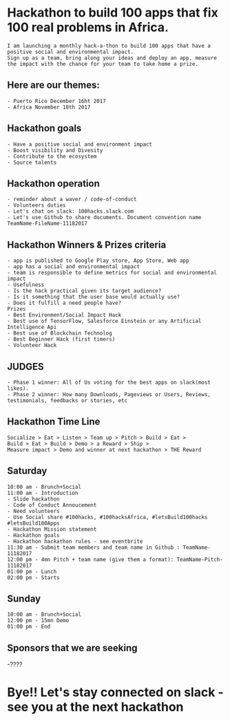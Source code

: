 # Hackathon to build 100 apps that fix 100 real problems in Africa.
```
I am launching a monthly hack-a-thon to build 100 apps that have a positive social and environmental impact.
Sign up as a team, bring along your ideas and deploy an app, measure the impact with the chance for your team to take home a prize.
```

## Here are our themes:
```
- Puerto Rico December 16ht 2017
- Africa November 18th 2017
```

## Hackathon goals 
```
- Have a positive social and environment impact
- Boost visibility and Divesity
- Contribute to the ecosystem
- Source talents
```

## Hackathon operation
```
- reminder about a waver / code-of-conduct
- Volunteers duties
- Let's chat on slack: 100hacks.slack.com 
- Let's use Github to share documents. Document convention name TeamName-FileName-11182017
```
## Hackathon Winners & Prizes criteria
```
- app is published to Google Play store, App Store, Web app  
- app has a social and environmental impact
- team is responsible to define metrics for social and environmental impact
- Usefulness
- Is the hack practical given its target audience?
- Is it something that the user base would actually use?
- Does it fulfill a need people have?
Prizes
- Best Environment/Social Impact Hack
- Best use of TensorFlow, Salesforce Einstein or any Artificial Intelligence Api
- Best use of Blockchain Technolog
- Best Beginner Hack (first timers)
- Volunteer Hack 
```
## JUDGES
```
- Phase 1 winner: All of Us voting for the best apps on slack(most likes).
- Phase 2 winner: How many Downloads, Pageviews or Users, Reviews, testimonials, feedbacks or stories, etc
```

## Hackathon Time Line
```
Socialize > Eat > Listen > Team up > Pitch > Build > Eat > 
Build > Eat > Build > Demo > a Reward > Ship > 
Measure impact > Demo and winner at next hackathon > THE Reward
```
## Saturday
```
10:00 am - Brunch+Social
11:00 am - Introduction 
- Slide hackathon
- Code of Conduct Annoucement
- Need volunteers
- Use Social share #100hacks, #100hacksAfrica, #letsBuild100hacks #letsBuild100Apps
- Hackathon Mission statement
- Hackathon goals
- Hackathon hackathon rules - see eventbrite
11:30 am - Submit team members and team name in Github : TeamName-11182017
12:00 pm - 4mn Pitch + team name (give them a format): TeamName-Pitch-11182017
01:00 pm - Lunch
02:00 pm - Starts
```
## Sunday
```
10:00 am - Brunch+Social
12:00 pm - 15mn Demo
01:00 pm - End
```

## Sponsors that we are seeking
-????

# Bye!! Let's stay connected on slack - see you at the next hackathon
